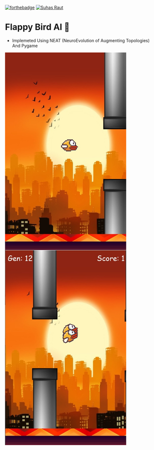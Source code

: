 [![forthebadge](https://forthebadge.com/images/badges/made-with-python.svg)](https://forthebadge.com)
[![Suhas Raut](https://img.shields.io/badge/Made%20By-Suhas%20Raut-%2300C0A3?style=for-the-badge&logo=github&logoColor=00C0A3)](https://github.com/Suhas-Raut)


# Flappy Bird AI 🐤

- Implemeted Using NEAT (NeuroEvolution of Augmenting Topologies) And Pygame


<img align="center" alt="coding" width="400" src="https://github.com/Suhas-Raut/FlappyBird-AI/blob/master/images/img1.jpg">

<img align="center" alt="coding" width="400" src="https://github.com/Suhas-Raut/FlappyBird-AI/blob/master/images/img2.jpg">